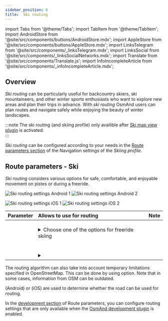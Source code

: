 ```yaml
---
sidebar_position: 6
title:  Ski routing
---
```


import Tabs from '@theme/Tabs';
import TabItem from '@theme/TabItem';
import AndroidStore from '@site/src/components/buttons/AndroidStore.mdx';
import AppleStore from '@site/src/components/buttons/AppleStore.mdx';
import LinksTelegram from '@site/src/components/_linksTelegram.mdx';
import LinksSocial from '@site/src/components/_linksSocialNetworks.mdx';
import Translate from '@site/src/components/Translate.js';
import InfoIncompleteArticle from '@site/src/components/_infoIncompleteArticle.mdx';

<InfoIncompleteArticle/>

## Overview

*Ski routing* can be particularly useful for backcountry skiers, ski mountaineers, and other winter sports enthusiasts who want to explore new areas and plan their trips in advance. With *ski routing* OsmAnd users can plan routes and navigate safely while enjoying the beauty of winter landscapes.  

:::note
The ski routing (and skiing profile) only availible after [Ski map view plugin](../../plugins/ski-maps.md) is activated.  
:::

*Ski routing* can be configured according to your needs in the [Route parameters section](../../navigation/navigation-settings.md#navigation-type--route-parameters) of the Navigation settings of the *Skiing profile*.  

## Route parameters - Ski

*Ski routing* considers various options for safe, comfortable, and enjoyable movement on pistes or during a freeride.


<Tabs groupId="operating-systems">

<TabItem value="android" label="Android">  

![Ski routing settings Android 1](@site/static/img/navigation/routing/skiing_routing_android_1.png) ![Ski routing settings Android 2](@site/static/img/navigation/routing/skiing_routing_android_2.png)

</TabItem>

<TabItem value="ios" label="iOS">

![Ski routing settings iOS 1](@site/static/img/navigation/routing/skiing_routing_ios_1.png) ![Ski routing settings iOS 2](@site/static/img/navigation/routing/skiing_routing_ios_2.png)

</TabItem>

</Tabs>

<!--- Ski routing settings provide users with information about ski runs, ski lifts, and other important points of interest on the map. It also allows users to plan their routes by selecting the desired difficulty level and the type of terrain they want to explore. The routing algorithm takes into account the elevation, slope angle, and other terrain features to provide users with the most suitable route based on their preferences.  --->

| Parameter | Allows to use for routing | Note |
|:------------|:---------------|:---------------|
|<Translate android="true" ids="routing_attr_allow_skating_only_name"/> | <Translate android="true" ids="routing_attr_allow_skating_only_description"/> |   |
|<Translate android="true" ids="app_mode_ski_touring"/>|   <Translate android="true" ids="routing_attr_piste_type_skitour_description"/> |  |
|<Translate android="true" ids="routing_attr_allow_advanced_name"/>|  <Translate android="true" ids="routing_attr_allow_advanced_description"/>  |  |
|<Translate android="true" ids="routing_attr_freeride_policy_name"/>|   <details><summary> Choose one of the options for freeride skiing  </summary>![Off piste Android](@site/static/img/navigation/routing/offpiste_android.png) </details> |   |
|<Translate android="true" ids="routing_attr_piste_type_downhill_name"/>|  <Translate android="true" ids="routing_attr_piste_type_downhill_description"/> |  |
|<Translate android="true" ids="routing_attr_piste_type_nordic_name"/>|   <Translate android="true" ids="routing_attr_piste_type_nordic_description"/>|  |
|<Translate android="true" ids="routing_attr_allow_classic_only_name"/>|   <Translate android="true" ids="routing_attr_allow_classic_only_description"/>|  |
|<Translate android="true" ids="routing_attr_allow_expert_name"/>|   <Translate android="true" ids="routing_attr_allow_expert_description"/>|  |
|<Translate android="true" ids="routing_attr_piste_type_sled_name"/>|  <Translate android="true" ids="routing_attr_piste_type_sled_description"/> |  |
|<Translate android="true" ids="routing_attr_allow_intermediate_name"/>|   <Translate android="true" ids="routing_attr_allow_intermediate_description"/>|  |
|<Translate android="true" ids="routing_attr_difficulty_preference_name"/>|  <details><summary>  <Translate android="true" ids="routing_attr_difficulty_preference_description"/> </summary>![Off piste Android](@site/static/img/navigation/routing/offpiste_android.png) </details> |  |

The routing algorithm can also take into account temporary limitations specified in OpenStreetMap. This can be done by using *[<Translate android="true" ids="temporary_conditional_routing"/>](./index.md#avoid-temporary-closures)* option. Note that in some cases, information from OSM can be outdated.  

*[<Translate android="true" ids="default_speed_setting_title"/>](../navigation-settings.md#default-speed)* (Android) or *[<Translate ios="true" ids="road_speeds"/>](../navigation-settings.md#default-speed)* (iOS) are used to determine whether the road can be used for routing.  

In the [development section](../routing/index.md#development-settings) of Route parameters, you can configure routing settings that are only available when the [OsmAnd development plugin](../../plugins/development.md) is enabled.